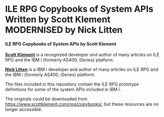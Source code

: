 ILE RPG Copybooks of System APIs Written by Scott Klement MODERNISED by Nick Litten
======================================================================================

#### ILE RPG Copybooks of System APIs by Scott Klement

[**Scott Klement**](https://www.scottklement.com/) is a recognized developer and author of
many articles on ILE RPG and the IBM i (formerly AS400, iSeries) platform.

[**Nick Litten**](https://www.nicklitten.com/) is a IBM i developer and author of
many articles on ILE RPG and the IBM i (formerly AS400, iSeries) platform.

The files included in this repository contain the ILE RPG prototype definitions
for some of the system APIs included in IBM i.

The originals could be downloaded from https://www.scottklement.com/rpg/copybooks/, but
these resources are no longer accessible.
